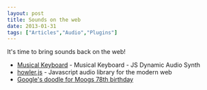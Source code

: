 ```yaml
---
layout: post
title: Sounds on the web
date: 2013-01-31
tags: ["Articles","Audio","Plugins"]
---
```


It's time to bring sounds back on the web!

*   [Musical Keyboard](http://keithwhor.com/music/) - Musical Keyboard - JS Dynamic Audio Synth
*   [howler.js](https://github.com/goldfire/howler.js) - Javascript audio library for the modern web
*   [Google's doodle for Moogs 78th birthday](http://www.google.com/doodles/robert-moogs-78th-birthday)